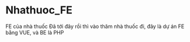 # Nhathuoc_FE
FE của nhà thuốc
Đã tới đây rồi thì vào thăm nhà thuốc đi, đây là dự án FE bằng VUE, và BE là PHP
